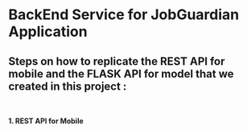 <h1>BackEnd Service for JobGuardian Application</h1>
<h2>Steps on how to replicate the REST API for mobile and the FLASK API for model that we created in this project :</h2>
<br>

**1. REST API for Mobile**

      
